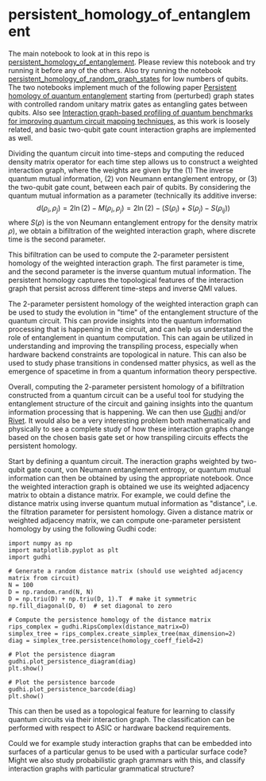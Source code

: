 # persistent_homology_of_entanglement
The main notebook to look at in this repo is [persistent_homology_of_entanglement](https://github.com/Amelie-Schreiber/persistent_homology_of_entanglement/blob/main/persistent_homology_of_entanglement.ipynb). Please review this notebook and try running it before any of the others. Also try running the notebook [persistent_homology_of_random_graph_states](https://github.com/Amelie-Schreiber/persistent_homology_of_entanglement/blob/main/persistent_homology_of_random_graph_states.ipynb) for low numbers of qubits. The two notebooks implement much of the following paper [Persistent homology of quantum entanglement](https://arxiv.org/abs/2110.10214) starting from (perturbed) graph states with controlled random unitary matrix gates as entangling gates between qubits. Also see [Interaction graph-based profiling of quantum benchmarks for improving quantum circuit mapping techniques](https://arxiv.org/abs/2212.06640), as this work is loosely related, and basic two-qubit gate count interaction graphs are implemented as well. 

Dividing the quantum circuit into time-steps and computing the reduced density matrix operator for each time step allows us to construct a weighted interaction graph, where the weights are given by the (1) The inverse quantum mutual information, (2) von Neumann entanglement entropy, or (3) the two-qubit gate count, between each pair of qubits. By considering the  quantum mutual information as a parameter (technically its additive inverse: 
$$d(\rho_i, \rho_j) = 2\ln(2)-M(\rho_i, \rho_j) = 2\ln(2) - (S(\rho_i) + S(\rho_j) - S(\rho_{ij}))$$
where $S(\rho)$ is the von Neumann entanglement entropy for the density matrix $\rho$), we obtain a bifiltration of the weighted interaction graph, where discrete time is the second parameter.

This bifiltration can be used to compute the 2-parameter persistent homology of the weighted interaction graph. The first parameter is time, and the second parameter is the inverse quantum mutual information. The persistent homology captures the topological features of the interaction graph that persist across different time-steps and inverse QMI values.

The 2-parameter persistent homology of the weighted interaction graph can be used to study the evolution in "time" of the entanglement structure of the quantum circuit. This can provide insights into the quantum information processing that is happening in the circuit, and can help us understand the role of entanglement in quantum computation. This can again be utilized in understanding and improving the transpiling process, especially when hardware backend constraints are topological in nature. This can also be used to study phase transitions in condensed matter physics, as well as the emergence of spacetime in from a quantum information theory perspective. 

Overall, computing the 2-parameter persistent homology of a bifiltration constructed from a quantum circuit can be a useful tool for studying the entanglement structure of the circuit and gaining insights into the quantum information processing that is happening. We can then use [Gudhi](https://gudhi.inria.fr/python/latest/) and/or [Rivet](https://github.com/rivetTDA/rivet). It would also be a very interesting problem both mathematically and physically to see a complete study of how these interaction graphs change based on the chosen basis gate set or how transpiling circuits effects the persistent homology. 

Start by defining a quantum circuit. The ineraction graphs weighted by two-qubit gate count, von Neumann entanglement entropy, or quantum mutual information can then be obtained by using the appropriate notebook. Once the weighted interaction graph is obtained we use its weighted adjacency matrix to obtain a distance matrix. For example, we could define the distance matrix using inverse quantum mutual information as "distance", i.e. the filtration parameter for persistent homology. Given a distance matrix or weighted adjacency matrix, we can compute one-parameter persistent homology by using the following Gudhi code:


```
import numpy as np
import matplotlib.pyplot as plt
import gudhi

# Generate a random distance matrix (should use weighted adjacency matrix from circuit)
N = 100
D = np.random.rand(N, N)
D = np.triu(D) + np.triu(D, 1).T  # make it symmetric
np.fill_diagonal(D, 0)  # set diagonal to zero

# Compute the persistence homology of the distance matrix
rips_complex = gudhi.RipsComplex(distance_matrix=D)
simplex_tree = rips_complex.create_simplex_tree(max_dimension=2)
diag = simplex_tree.persistence(homology_coeff_field=2)

# Plot the persistence diagram
gudhi.plot_persistence_diagram(diag)
plt.show()

# Plot the persistence barcode
gudhi.plot_persistence_barcode(diag)
plt.show()
```

This can then be used as a topological feature for learning to classify quantum circuits via their interaction graph. The classification can be performed with respect to ASIC or hardware backend requirements. 

Could we for example study interaction graphs that can be embedded into surfaces of a particular genus to be used with a particular surface code? Might we also study probabilistic graph grammars with this, and classify interaction graphs with particular grammatical structure? 
